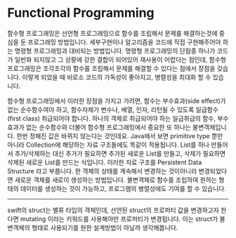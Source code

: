 # Functional Programming
함수형 프로그래밍은 선언형 프로그래밍으로 함수를 조립해서 문제를 해결하는것에 중심을 둔 프로그래밍 방법입니다.
세부구현이나 알고리즘을 코드에 직접 구현해주어야 하는 명령형 프로그래밍과 대비되는 방법입니다. 
명령형 프로그래밍의 단점중 하나가 코드가 일반화 되지않고 그 상황에 강한 결합이 되어있어 재사용이 어렵다는 점인데, 함수형 프로그래밍은 조각조각의 함수를 조립해서 문제를 해결할 수 있다는 점에서 장점을 갖습니다.
이렇게 되었을 때 비로소 코드의 가독성이 좋아지고, 병렬성을 최대화 할 수 있습니다.

함수형 프로그래밍에서 이러한 장점을 가지고 가려면, 함수는 부수효과(side effect)가 없는 순수함수여야 하고, 함수자체가 변수나, 배열, 인자, 리턴될 수 있도록 일급함수(first class) 취급되어야 합니다. 
하나의 객체로 취급되어야 하는 일급취급의 함수, 부수효과가 없는 순수함수와 더불어 함수형 프로그래밍에서 중요한 또 하나는 불변객체입니다.
한번 정해진 값은 바뀌지 않는다는 것인데요. Java에서 보면 primitive type 뿐만 아니라 Collection에 해당하는 자료 구조들에도 똑같이 적용됩니다. List를 하나 만들어서 추가/삭제하는 대신 추가가 필요하면 추가된 새로운 List를 만들고, 삭제가 필요하면 삭제된 새로운 List를 만드는 식입니다. 이러한 자료 구조를 Persistent Data Structure 라고 부릅니다.
한 객체의 상태를 계속해서 변경하는 것이아니라 변경되었다면 새로운 객체를 새로이 생성하는 방법입니다. 
불변객체로 함수를 조립하여 원하는 형태의 데이터를 생성하는 것이 가능하고, 프로그램의 병렬성에도 기여를 할 수 있습니다.

-----
swift의 struct는 밸류 타입의 객체인데,  선언된 struct의 프로퍼티 값을 변경하고자 한다면 mutating 이라는 키워드를 사용해야만 프로퍼티가 변경됩니다. 이는 struct가 불변객체의 형태로 사용되기를 원한 설계방법이 아닐까 생각해봅니다.
